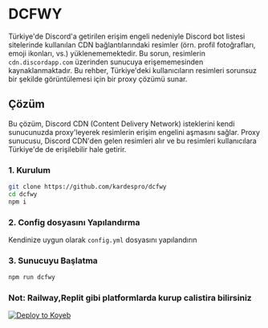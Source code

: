 # DCFWY

Türkiye'de Discord'a getirilen erişim engeli nedeniyle Discord bot listesi sitelerinde kullanılan CDN bağlantılarındaki resimler (örn. profil fotoğrafları, emoji ikonları, vs.) yüklenememektedir. Bu sorun, resimlerin `cdn.discordapp.com` üzerinden sunucuya erişememesinden kaynaklanmaktadır. Bu rehber, Türkiye'deki kullanıcıların resimleri sorunsuz bir şekilde görüntülemesi için bir proxy çözümü sunar.

## Çözüm

Bu çözüm, Discord CDN (Content Delivery Network) isteklerini kendi sunucunuzda proxy'leyerek resimlerin erişim engelini aşmasını sağlar. Proxy sunucusu, Discord CDN'den gelen resimleri alır ve bu resimleri kullanıcılara Türkiye'de de erişilebilir hale getirir.

### 1. Kurulum


```bash
git clone https://github.com/kardespro/dcfwy
cd dcfwy
npm i
```

### 2. Config dosyasını Yapılandırma

Kendinize uygun olarak ```config.yml``` dosyasını yapılandırın

### 3. Sunucuyu Başlatma

```bash
npm run dcfwy
```

### Not: Railway,Replit gibi platformlarda kurup calistira bilirsiniz 

[![Deploy to Koyeb](https://www.koyeb.com/static/images/deploy/button.svg)](https://app.koyeb.com/deploy?name=dcfwy&type=git&repository=kardespro%2Fdcfwy&branch=main&builder=buildpack&regions=was&env%5B%5D=&ports=3000%3Bhttp%3B%2F)
